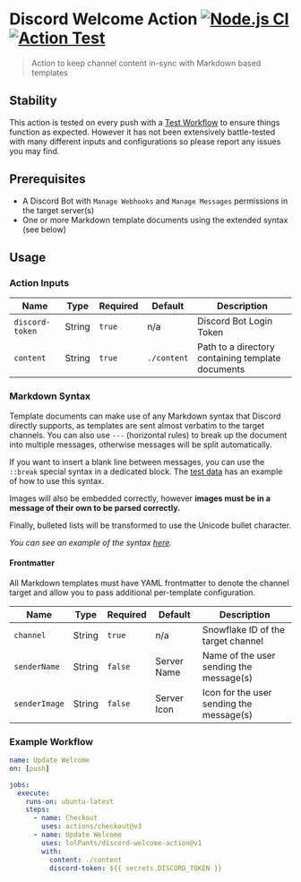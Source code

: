 # Discord Welcome Action [![Node.js CI](https://github.com/lolPants/discord-welcome-action/actions/workflows/ci.yml/badge.svg)](https://github.com/lolPants/discord-welcome-action/actions/workflows/ci.yml) [![Action Test](https://github.com/lolPants/discord-welcome-action/actions/workflows/test.yml/badge.svg)](https://github.com/lolPants/discord-welcome-action/actions/workflows/test.yml)
> Action to keep channel content in-sync with Markdown based templates

## Stability
This action is tested on every push with a [Test Workflow](https://github.com/lolPants/discord-welcome-action/actions/workflows/test.yml) to ensure things function as expected.
However it has not been extensively battle-tested with many different inputs and configurations so please report any issues you may find.

## Prerequisites
* A Discord Bot with `Manage Webhooks` and `Manage Messages` permissions in the target server(s)
* One or more Markdown template documents using the extended syntax (see below)

## Usage
### Action Inputs
| Name | Type | Required | Default | Description |
| - | - | - | - | - |
| `discord-token` | String | `true` | n/a | Discord Bot Login Token |
| `content` | String | `true` | `./content` | Path to a directory containing template documents |

### Markdown Syntax
Template documents can make use of any Markdown syntax that Discord directly supports, as templates are sent almost verbatim to the target channels. You can also use `---` (horizontal rules) to break up the document into multiple messages, otherwise messages will be split automatically.

If you want to insert a blank line between messages, you can use the `::break` special syntax in a dedicated block. The [test data](./test-content/welcome.md) has an example of how to use this syntax.

Images will also be embedded correctly, however **images must be in a message of their own to be parsed correctly.**

Finally, bulleted lists will be transformed to use the Unicode bullet character.

_You can see an example of the syntax [here](https://raw.githubusercontent.com/lolPants/discord-welcome-action/master/test-content/welcome.md)._

#### Frontmatter
All Markdown templates must have YAML frontmatter to denote the channel target and allow you to pass additional per-template configuration.

| Name | Type | Required | Default | Description |
| - | - | - | - | - |
| `channel` | String | `true` | n/a | Snowflake ID of the target channel |
| `senderName` | String | `false` | Server Name | Name of the user sending the message(s) |
| `senderImage` | String | `false` | Server Icon | Icon for the user sending the message(s) |

### Example Workflow
```yml
name: Update Welcome
on: [push]

jobs:
  execute:
    runs-on: ubuntu-latest
    steps:
      - name: Checkout
        uses: actions/checkout@v3
      - name: Update Welcome
        uses: lolPants/discord-welcome-action@v1
        with:
          content: ./content
          discord-token: ${{ secrets.DISCORD_TOKEN }}
```
